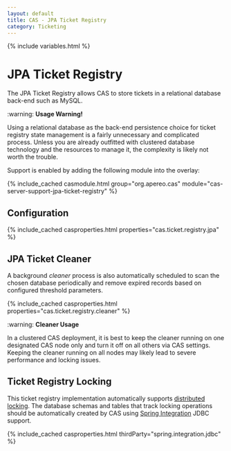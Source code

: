 ```yaml
---
layout: default
title: CAS - JPA Ticket Registry
category: Ticketing
---
```


{% include variables.html %}

# JPA Ticket Registry

The JPA Ticket Registry allows CAS to store tickets in a relational database back-end such as MySQL.

<div class="alert alert-warning">:warning: <strong>Usage Warning!</strong><p>Using a relational database as
the back-end persistence choice for ticket registry state management is a fairly unnecessary and complicated
process. Unless you are already outfitted with clustered database technology and the resources to manage it,
the complexity is likely not worth the trouble.</p></div>

Support is enabled by adding the following module into the overlay:

{% include_cached casmodule.html group="org.apereo.cas" module="cas-server-support-jpa-ticket-registry" %}

## Configuration

{% include_cached casproperties.html properties="cas.ticket.registry.jpa" %}

## JPA Ticket Cleaner

A background *cleaner* process is also automatically scheduled to scan the chosen 
database periodically and remove expired records based on configured threshold parameters.

{% include_cached casproperties.html properties="cas.ticket.registry.cleaner" %}

<div class="alert alert-warning">:warning: <strong>Cleaner Usage</strong><p>In a clustered CAS deployment, it is 
best to keep the cleaner running on one designated CAS node only and turn it off on all others 
via CAS settings. Keeping the cleaner running on all nodes may likely lead to 
severe performance and locking issues.</p></div>

## Ticket Registry Locking

This ticket registry implementation automatically supports [distributed locking](../ticketing/Ticket-Registry-Locking.html).
The database schemas and tables that track locking operations should be automatically created by CAS using
[Spring Integration](https://spring.io/projects/spring-integration) JDBC support.

{% include_cached casproperties.html thirdParty="spring.integration.jdbc" %}
